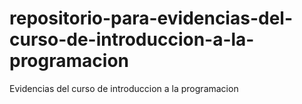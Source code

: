 # repositorio-para-evidencias-del-curso-de-introduccion-a-la-programacion
Evidencias del curso de introduccion a la programacion 
